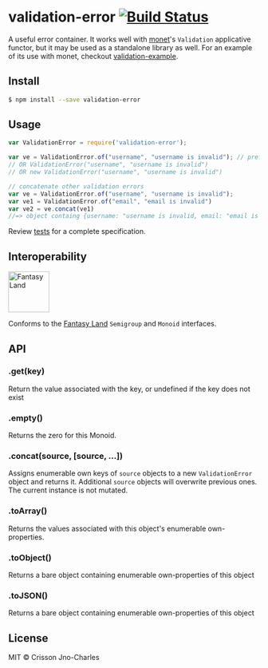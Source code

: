 # validation-error [![Build Status](https://travis-ci.org/crisson/validation-error.svg?branch=master)](https://travis-ci.org/crisson/validation-error)

A useful error container.  It works well with [monet](https://github.com/cwmyers/monet.js)'s `Validation` applicative functor, but it may be used as a standalone library as well.  For an example of its use with monet, checkout [validation-example](https://github.com/crisson/validation-example).

## Install

```sh
$ npm install --save validation-error
```


## Usage

```js
var ValidationError = require('validation-error');

var ve = ValidationError.of("username", "username is invalid"); // preferred
// OR ValidationError("username", "username is invalid") 
// OR new ValidationError("username", "username is invalid")

// concatenate other validation errors 
var ve = ValidationError.of("username", "username is invalid");
var ve1 = ValidationError.of("email", "email is invalid")
var ve2 = ve.concat(ve1)
//=> object containg {username: "username is invalid, email: "email is invalid")

```

Review [tests](index-test.js) for a complete specification.

## Interoperability
<a href="https://github.com/fantasyland/fantasy-land"><img width="82" height="82" alt="Fantasy Land" src="https://raw.github.com/puffnfresh/fantasy-land/master/logo.png"></a>

Conforms to the [Fantasy Land](https://github.com/fantasyland/fantasy-land) `Semigroup` and `Monoid`  interfaces.

## API

### .get(key)

Return the value associated with the key, or undefined if the key does not exist

### .empty()

Returns the zero for this Monoid.

### .concat(source, [source, ...])

Assigns enumerable own keys of `source` objects to a new `ValidationError` object and returns it. Additional `source` objects will overwrite previous ones.  The current instance is not mutated.

### .toArray()

Returns the values associated with this object's enumerable own-properties.

### .toObject()

Returns a bare object containing enumerable own-properties of this object

### .toJSON()

Returns a bare object containing enumerable own-properties of this object

## License

MIT © Crisson Jno-Charles

